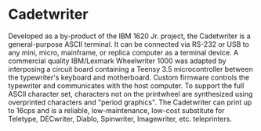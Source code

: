 # Cadetwriter
Developed as a by-product of the IBM 1620 Jr. project, the Cadetwriter is a general-purpose ASCII terminal.  It can be connected via RS-232 or USB to any mini, micro, mainframe, or replica computer as a terminal device.  A commercial quality IBM/Lexmark Wheelwriter 1000 was adapted by interposing a circuit board containing a Teensy 3.5 microcontroller between the typewriter's keyboard and motherboard.  Custom firmware controls the typewriter and communicates with the host computer.  To support the full ASCII character set, characters not on the printwheel are synthesized using overprinted characters and "period graphics".  The Cadetwriter can print up to 16cps and is a reliable, low-maintenance, low-cost substitute for Teletype, DECwriter, Diablo, Spinwriter, Imagewriter, etc. teleprinters.
